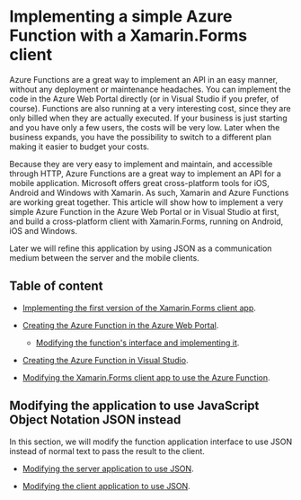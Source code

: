 # Implementing a simple Azure Function with a Xamarin.Forms client

Azure Functions are a great way to implement an API in an easy manner, without any deployment or maintenance headaches. You can implement the code in the Azure Web Portal directly (or in Visual Studio if you prefer, of course). Functions are also running at a very interesting cost, since they are only billed when they are actually executed. If your business is just starting and you have only a few users, the costs will be very low. Later when the business expands, you have the possibility to switch to a different plan making it easier to budget your costs.

Because they are very easy to implement and maintain, and accessible through HTTP, Azure Functions are a great way to implement an API for a mobile application. Microsoft offers great cross-platform tools for iOS, Android and Windows with Xamarin. As such, Xamarin and Azure Functions are working great together. This article will show how to implement a very simple Azure Function in the Azure Web Portal or in Visual Studio at first, and build a cross-platform client with Xamarin.Forms, running on Android, iOS and Windows. 

Later we will refine this application by using JSON as a communication medium between the server and the mobile clients.

## Table of content

- [Implementing the first version of the Xamarin.Forms client app](./Doc/first-client.md).

- [Creating the Azure Function in the Azure Web Portal](./Doc/creating.md).

    - [Modifying the function's interface and implementing it](./Doc/implementing.md).

- [Creating the Azure Function in Visual Studio](./Doc/creating-vs.md).

- [Modifying the Xamarin.Forms client app to use the Azure Function](./Doc/second-client.md).

## Modifying the application to use JavaScript Object Notation JSON instead

In this section, we will modify the function application interface to use JSON instead of normal text to pass the result to the client.

- [Modifying the server application to use JSON](./Doc/refactoring.md).

- [Modifying the client application to use JSON](./Doc/refactoring-client.md).

